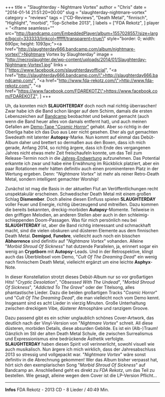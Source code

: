 +++
title = "Slaughterday - Nightmare Vortex"
author = "Chris"
date = "2014-01-14 21:51:20+00:00"
slug = "slaughterday-nightmare-vortex"
category = "reviews"
tags = ["CD-Reviews", "Death Metal", "finnisch", "Highlight", "morbid", "Top-Scheibe 2013", ]
labels = ["FDA Rekotz", ]
player = "<iframe seamless=\"\" src=\"http://bandcamp.com/EmbeddedPlayer/album=1557028557/size=large/bgcol=333333/linkcol=ffffff/transparent=true/\" style=\"border: 0; width: 690px; height: 1093px;\"><a href=\"http://slaughterday666.bandcamp.com/album/nightmare-vortex\">Nightmare Vortex by Slaughterday</a></iframe>"
image = "http://necroslaughter.de/wp-content/uploads/2014/01/Slaughterday-Nightmare-Vortex1.jpg"
links = ["https://www.facebook.com/slaughterdayofficial", "<a href=\"http://slaughterday666.bandcamp.com/\">http://slaughterday666.bandcamp.com/</a>", "<a href=\"http://www.fda-rekotz.com/\">http://www.fda-rekotz.com/</a>", "<a href=\"https://www.facebook.com/FDAREKOTZ\">https://www.facebook.com/FDAREKOTZ</a>", ]
+++

Uh, da konnten mich **SLAUGHTERDAY** doch noch mal richtig überraschen! Zwar habe ich die Band schon länger auf dem Schirm, damals die ersten Lebenszeichen auf <a href="http://necroslaughter.de/2013/01/slaughterday/" title="Slaughterday">Bandcamp</a> beobachtet und bekannt gemacht (auch wenn die Band heuer alles von damals entfernt hat), und auch meinen Gefallen am <a href="http://necroslaughter.de/2013/04/slaughterday-cosmic-horror/" title="Slaughterday – Cosmic Horror">Demo-Tape "_Cosmic Horror_"</a> gehabt. Aber so richtig in der Oberliga habe ich das Duo aus Leer nicht gesehen. Eher als gut gemachten Swedeath mit latenter **Autopsy**-Marke. Nun kommt auf einmal das Debüt-Album daher und brettert so dermaßen aus den Boxen, dass ich mich gerade, Anfang 2014, so richtig ärgere, dass ich Ende des vergangenen Jahres nicht etwas mehr Zeit freischaufeln konnte, um das Teil zum Release-Termin noch in die <a href="http://necroslaughter.de/2014/01/necroslaughter-de-2013-im-ruckblick/" title="NecroSlaughter.de: 2013 im Rückblick">Jahres-Endwertung</a> aufzunehmen. Das Potential erkannte ich zwar und habe eine Erwähnung im Rückblick platziert, aber ein paar Rotationen mehr hätten definitiv auch einen prominenteren Platz in der Wertung ergeben. Denn: "_Nightmare Vortex_" ist mehr als reiner Retro-Death Metal, sondern intelligent gemachter Worship!

Zunächst ist mag die Basis in der aktuellen Flut an Veröffentlichungen recht unspektakulär erscheinen. Schwedischer Death Metal mit einem großen Schlag **Dismember**. Doch alleine diesen Einfluss spielen **SLAUGHTERDAY** voller Feuer und Energie, richtig überzeugend und mitreißen. Dazu kommen die bereits bekannten, dreckig-morbiden **Autopsy**-Momente. Teilweise in den griffigen Melodien, an anderen Stellen aber auch in den schleimig-schleppenden Doom-Passagen. Was für mich persönlich neu bei **SLAUGHTERDAY** ist, aber die Band richtig interessant und schmackhaft macht, sind die vielen obskuren und düsteren Elemente aus dem finnischen Death Metal. **Demigod**, **Funebre**, vielleicht auch noch ein bisschen **Abhorrence** sind definitiv auf "_Nightmare Vortex_" vohanden. Alleine "_Morbid Shroud Of Sickness_" hat dutzende Parallelen, ja, erinnert sogar ein wenig an **Cryptborn** mit **Autopsy**-Leads. Und in der Retrospektive, klingt auch das Überbleibsel vom Demo, "_Cult Of The Dreaming Dead_" ein wenig nach finnischem Death Metal, vielleicht ergänzt um eine leichte **Asphyx**-Note.

In dieser Konstellation strotzt dieses Debüt-Album nur so vor großartigen Hits! "_Cryptic Desolation_", "_Obsessed With The Undead_", "_Morbid Shroud Of Sickness_", "_Addicted To The Grave_" oder der Titelsong, alles phantastische Lieder. Dazu die beiden großartigen Tracks "_Cosmic Horror_" und "_Cult Of The Dreaming Dead_", die man vielleicht noch vom Demo kennt. Insgesamt sind es acht Lieder in vierzig Minuten. Große Unterhaltung zwischen dreckigem Vibe, düsterer Atmosphäre und ranzigem Groove.

Dazu  passend gibt es ein schier unglaublich schönes Cover-Artwork, das deutlich nach der Vinyl-Version von "_Nightmare Vortex_" schreit. All diese düsteren, morbiden Details, diese absurden Gebilde. Es ist ein (Alb-)Traum! Gänzlich im Stil der alten Death Metal Schule, die zwischen Surrealismus und Expressionismus eine bedrückende Ästhetik verfolgte. **SLAUGHTERDAY** haben diesen Spirit voll verinnerlicht, sowohl visuell wie auch musikalisch. Nun ärgere ich mich wirklich, dass der Jahresabschluss 2013 so stressig und vollgepackt war. "_Nightmare Vortex_" wäre sonst definitiv in die Abrechnung gekommen! Wer das Album bisher verpasst hat, hört sich den exemplarischen Song "_Morbid Shroud Of Sickness_" auf Bandcamp an. Anschließend geht es direkt zu _FDA Rekotz_, um das Teil zu bestellen. Wie gesagt, alleine wegen dem Cover ist die LP-Version Pflicht...





---
**Infos**
FDA Rekotz - 2013
CD - 8 Lieder / 40:49 Min.
